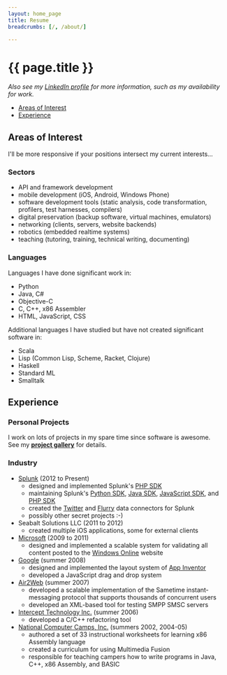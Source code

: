 ```yaml
---
layout: home_page
title: Resume
breadcrumbs: [/, /about/]

---
```

<h1>{{ page.title }}</h1>

*Also see my [LinkedIn profile] for more information, such as my availability
for work.*

<div class="toc">
  <ul>
    <li><a href="#objectives">Areas of Interest</a></li>
    <li><a href="#experience">Experience</a></li>
  </ul>
</div>


<h2 id="objectives">Areas of Interest</h2>

I'll be more responsive if your positions intersect my current interests...

### Sectors

* API and framework development
* mobile development (iOS, Android, Windows Phone)
* software development tools (static analysis, code transformation, profilers, test harnesses, compilers)
* digital preservation (backup software, virtual machines, emulators)
* networking (clients, servers, website backends)
* robotics (embedded realtime systems)
* teaching (tutoring, training, technical writing, documenting)

### Languages

Languages I have done significant work in:

* Python
* Java, C#
* Objective-C
* C, C++, x86 Assembler
* HTML, JavaScript, CSS

Additional languages I have studied but have not created significant software in:

* Scala
* Lisp (Common Lisp, Scheme, Racket, Clojure)
* Haskell
* Standard ML
* Smalltalk


<h2 id="experience">Experience</h2>

### Personal Projects

I work on lots of projects in my spare time since software is awesome.  
See my [**project gallery**](/projects/) for details.

### Industry

* [Splunk] (2012 to Present)
    * designed and implemented Splunk's [PHP SDK][PhpSdk]
    * maintaining Splunk's [Python SDK][PySdk], [Java SDK][JavaSdk],
      [JavaScript SDK][JsSdk], and [PHP SDK][PhpSdk]
    * created the [Twitter] and [Flurry] data connectors for Splunk
    * possibly other secret projects :-)
* Seabalt Solutions LLC (2011 to 2012)
    * created multiple iOS applications, some for external clients
* [Microsoft] (2009 to 2011)
    * designed and implemented a scalable system for validating all content
      posted to the [Windows Online] website
* [Google] (summer 2008)
    * designed and implemented the layout system of [App Inventor]
    * developed a JavaScript drag and drop system
* [Air2Web] (summer 2007)
    * developed a scalable implementation of the Sametime instant-messaging protocol that supports thousands of concurrent users
    * developed an XML-based tool for testing SMPP SMSC servers
* [Intercept Technology Inc.] (summer 2006)
    * developed a C/C++ refactoring tool
* [National Computer Camps, Inc.] (summers 2002, 2004-05)
    * authored a set of 33 instructional worksheets for learning x86 Assembly language
    * created a curriculum for using Multimedia Fusion
    * responsible for teaching campers how to write programs in Java, C++, x86 Assembly, and BASIC

[LinkedIn profile]: http://www.linkedin.com/pub/david-foster/6/4b1/b6b/
[Splunk]: http://www.splunk.com/
[PhpSdk]: https://github.com/splunk/splunk-sdk-php
[PySDK]: https://github.com/splunk/splunk-sdk-python
[JavaSdk]: https://github.com/splunk/splunk-sdk-java
[JsSdk]: https://github.com/splunk/splunk-sdk-javascript
[Twitter]: http://blogs.splunk.com/2012/09/04/exploring-twitter-data/
[Flurry]: http://blogs.splunk.com/2012/09/20/analyzing-flurry-data/
[Microsoft]: http://www.microsoft.com/
[Windows Online]: http://windows.microsoft.com/
[Google]: http://www.google.com/
[App Inventor]: http://appinventor.mit.edu
[Air2Web]: http://www.air2web.com/
[Intercept Technology Inc.]: http://www.intercept.com/
[National Computer Camps, Inc.]: http://nccamp.com/

